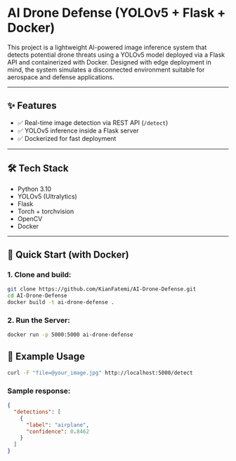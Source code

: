 # AI Drone Defense (YOLOv5 + Flask + Docker)

This project is a lightweight AI-powered image inference system that detects potential drone threats using a YOLOv5 model deployed via a Flask API and containerized with Docker. Designed with edge deployment in mind, the system simulates a disconnected environment suitable for aerospace and defense applications.

---

## ✨ Features

- ✅ Real-time image detection via REST API (`/detect`)
- ✅ YOLOv5 inference inside a Flask server
- ✅ Dockerized for fast deployment

---

## 🛠 Tech Stack

- Python 3.10
- YOLOv5 (Ultralytics)
- Flask
- Torch + torchvision
- OpenCV
- Docker

---

## 🚀 Quick Start (with Docker)

### 1. Clone and build:

```bash
git clone https://github.com/KianFatemi/AI-Drone-Defense.git
cd AI-Drone-Defense
docker build -t ai-drone-defense .
```

### 2. Run the Server:
```bash
docker run -p 5000:5000 ai-drone-defense
```

## 📸 Example Usage
```bash 
curl -F "file=@your_image.jpg" http://localhost:5000/detect
```

### Sample response:
```json
{
  "detections": [
    {
      "label": "airplane",
      "confidence": 0.8462
    }
  ]
}
```